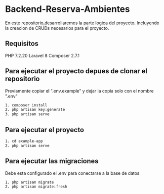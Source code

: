 # Backend-Reserva-Ambientes
En este repositorio,desarrollaremos la parte logica del proyecto.
Incluyendo la creacion de CRUDs necesarios para el proyecto.
## Requisitos
PHP 7.2.20
Laravel 8
Composer 2.7.1
## Para ejecutar el proyecto depues de clonar el repositorio
Previamente copiar el ".env.example" y dejar la copia solo con el nombre ".env"
```bash
1. composer install
2. php artisan key:generate
3. php artisan serve
```
## Para ejecutar el proyecto
```bash
1. cd example-app
2. php artisan serve
```
## Para ejecutar las migraciones 
Debe esta configurado el .env para conectarse a la base de datos
```bash
1. php artisan migrate
2. php artisan migrate:fresh
```